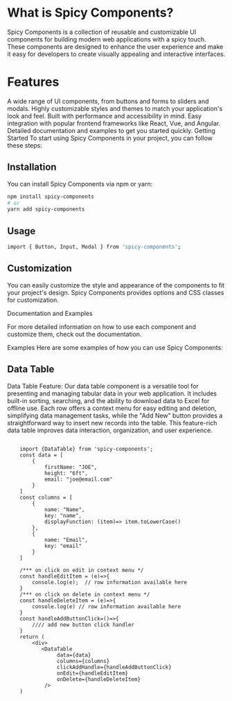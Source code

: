 # What is Spicy Components?
Spicy Components is a collection of reusable and customizable UI components for building modern web applications with a spicy touch. These components are designed to enhance the user experience and make it easy for developers to create visually appealing and interactive interfaces.

# Features
A wide range of UI components, from buttons and forms to sliders and modals.
Highly customizable styles and themes to match your application's look and feel.
Built with performance and accessibility in mind.
Easy integration with popular frontend frameworks like React, Vue, and Angular.
Detailed documentation and examples to get you started quickly.
Getting Started
To start using Spicy Components in your project, you can follow these steps:

## Installation

You can install Spicy Components via npm or yarn:

```bash
npm install spicy-components
# or
yarn add spicy-components
```
## Usage
``` bash
import { Button, Input, Modal } from 'spicy-components';
```
## Customization

You can easily customize the style and appearance of the components to fit your project's design. Spicy Components provides options and CSS classes for customization.

Documentation and Examples

For more detailed information on how to use each component and customize them, check out the documentation.

Examples
Here are some examples of how you can use Spicy Components:

## Data Table
Data Table Feature: Our data table component is a versatile tool for presenting and managing tabular data in your web application. It includes built-in sorting, searching, and the ability to download data to Excel for offline use. Each row offers a context menu for easy editing and deletion, simplifying data management tasks, while the "Add New" button provides a straightforward way to insert new records into the table. This feature-rich data table improves data interaction, organization, and user experience.



``` JSX

    import {DataTable} from 'spicy-components';
    const data = [
        {
            firstName: "JOE",
            height: "6ft",
            email: "joe@email.com"
        }
    ]
    const columns = [
        {
            name: "Name",
            key: "name",
            displayFunction: (item)=> item.toLowerCase()
        },
        {
            name: "Email",
            key: "email"
        }
    ]

    /*** on click on edit in context menu */
    const handleEditItem = (e)=>{
        console.log(e);  // row information available here
    }
    /*** on click on delete in context menu */
    const handleDeleteItem = (e)=>{
        console.log(e) // row information available here
    }
    const handleAddButtonClick=()=>{
        //// add new button click handler
    }
    return (
        <div>
           <DataTable
                data={data} 
                columns={columns}
                clickAddHandle={handleAddButtonClick}
                onEdit={handleEditItem}
                onDelete={handleDeleteItem}
            />
    )

```





